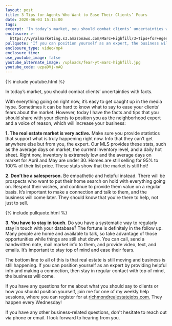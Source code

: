 ```yaml
---
layout: post
title: 3 Tips for Agents Who Want to Ease Their Clients’ Fears
date: 2020-06-03 15:15:00
tags:
excerpt: 'In today’s market, you should combat clients’ uncertainties with facts.'
enclosure: >-
  https://vyralmarketing.s3.amazonaws.com/Marc+Highfill/3+Tips+for+Agents+Who+Want+to+Ease+Their+Clients%E2%80%99+Fears.mp4
pullquote: 'If you can position yourself as an expert, the business will eventually come.'
enclosure_type: video/mp4
enclosure_time:
use_youtube_image: false
youtube_alternate_image: /uploads/fear-yt-marc-highfill.jpg
youtube_code: uzpaDVj-nAQ
---
```


{% include youtube.html %}

In today’s market, you should combat clients’ uncertainties with facts.

With everything going on right now, it’s easy to get caught up in the media hype. Sometimes it can be hard to know what to say to ease your clients’ fears about the market. However, today I have the facts and tips that you should share with your clients to position you as the neighborhood expert and a voice of reason, which will increase your business:

**1\. The real estate market is very active.** Make sure you provide statistics that support what is truly happening right now. Info that they can’t get anywhere else but from you, the expert. Our MLS provides these stats, such as the average days on market, the current inventory level, and a daily hot sheet. Right now, inventory is extremely low and the average days on market for April and May are under 30. Homes are still selling for 95% to 100% of their list price. These stats show that the market is still hot\!

**2\. Don’t be a salesperson.** Be empathetic and helpful instead. There will be prospects who want to put their home search on hold with everything going on. Respect their wishes, and continue to provide them value on a regular basis. It’s important to make a connection and talk to them, and the business will come later. They should know that you're there to help, not just to sell.

{% include pullquote.html %}

**3\. You have to stay in touch.** Do you have a systematic way to regularly stay in touch with your database? The fortune is definitely in the follow up. Many people are home and available to talk, so take advantage of those opportunities while things are still shut down. You can call, send a handwritten note, mail market info to them, and provide video, text, and emails. It’s important to stay top of mind and ease their fears.

The bottom line to all of this is that real estate is still moving and business is still happening. If you can position yourself as an expert by providing helpful info and making a connection, then stay in regular contact with top of mind, the business will come.&nbsp;

If you have any questions for me about what you should say to clients or how you should position yourself, join me for one of my weekly help sessions, where you can register for at [richmondrealestatejobs.com.](https://richmondrealestatejobs.com/) They happen every Wednesday\!

If you have any other business-related questions, don't hesitate to reach out via phone or email. I look forward to hearing from you.

&nbsp;
